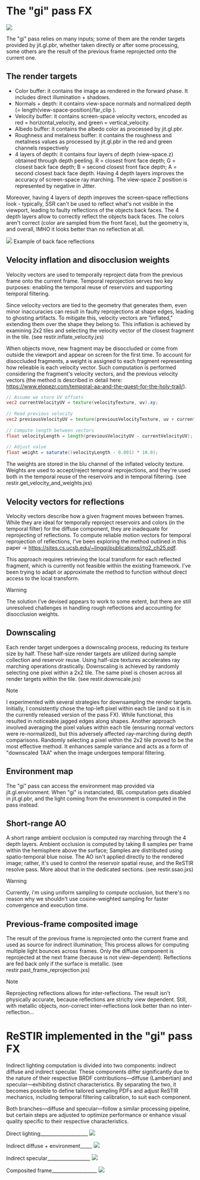 # The "gi" pass FX

![](./images/algorithm-scheme.png)


The "gi" pass relies on many inputs; some of them are the render targets provided by jit.gl.pbr, whether taken directly or after some processing, some others are the result of the previous frame reprojected onto the current one.

## The render targets

- Color buffer: it contains the image as rendered in the forward phase. It includes direct illumination + shadows.
- Normals + depth: it contains view-space normals and normalized depth (= length(view-space-position)/far_clip ).
- Velocity buffer: it contains screen-space velocity vectors, encoded as red = horizontal_velocity, and green = vertical_velocity.
- Albedo buffer: it contains the albedo color as processed by jit.gl.pbr.
- Roughness and metalness buffer: it contains the roughness and metalness values as processed by jit.gl.pbr in the red and green channels respectively
- 4 layers of depth: it contains four layers of depth (view-space.z) obtained through depth peeling. R = closest front face depth; G = closest back face depth; B = second closest front face depth; A = second closest back face depth. Having 4 depth layers improves the accuracy of screen-space ray marching. The view-space Z position is represented by negative in Jitter.

Moreover, having 4 layers of depth improves the screen-space reflections look - typically, SSR can't be used to reflect what's not visible in the viewport, leading to faulty reflections of the objects back faces. The 4 depth layers allow to correctly reflect the objects back faces. The colors aren't correct (color are sampled from the front face), but the geometry is, and overall, IMHO it looks better than no reflection at all.

![](./images/back-face_reflections.png)
Example of back face reflections

## Velocity inflation and disocclusion weights

Velocity vectors are used to temporally reproject data from the previous frame onto the current frame. Temporal reprojection serves two key purposes: enabling the temporal reuse of reservoirs and supporting temporal filtering. 

Since velocity vectors are tied to the geometry that generates them, even minor inaccuracies can result in faulty reprojections at shape edges, leading to ghosting artifacts. To mitigate this, velocity vectors are "inflated," extending them over the shape they belong to. This inflation is achieved by examining 2x2 tiles and selecting the velocity vector of the closest fragment in the tile. (see restir.inflate_velocity.jxs)

When objects move, new fragment may be disoccluded or come from outside the viewport and appear on screen for the first time. To account for disoccluded fragments, a weight is assigned to each fragment representing how relieable is each velocity vector. Such computation is performed considering the fragment's velocity vectors, and the previous velocity vectors (the method is described in detail here: https://www.elopezr.com/temporal-aa-and-the-quest-for-the-holy-trail/).

```glsl
// Assume we store UV offsets
vec2 currentVelocityUV = texture(velocityTexture, uv).xy;
 
// Read previous velocity
vec2 previousVelocityUV = texture(previousVelocityTexture, uv + currentVelocityUV).xy;
 
// Compute length between vectors
float velocityLength = length(previousVelocityUV - currentVelocityUV);
 
// Adjust value
float weight = saturate((velocityLength - 0.001) * 10.0);
```

The weights are stored in the blu channel of the inflated velocity texture.
Weights are used to accept/reject temporal reprojections, and they're used both in the temporal reuse of the reservoirs and in temporal filtering. (see restir.get_velocity_and_weights.jxs)

## Velocity vectors for reflections

Velocity vectors describe how a given fragment moves between frames. While they are ideal for temporally reproject reservoirs and colors (in the temporal filter) for the diffuse component, they are inadequate for reprojecting of reflections. To compute reliable motion vectors for temporal reprojection of reflections, I’ve been exploring the method outlined in this paper -> https://sites.cs.ucsb.edu/~lingqi/publications/rtg2_ch25.pdf.

This approach requires retrieving the local transform for each reflected fragment, which is currently not feasible within the existing framework. I’ve been trying to adapt or approximate the method to function without direct access to the local transform.

>[!WARNING]
> The solution I’ve devised appears to work to some extent, but there are still unresolved challenges in handling rough reflections and accounting for disocclusion weights. 

## Downscaling

Each render target undergoes a downscaling process, reducing its texture size by half. These half-size render targets are utilized during sample collection and reservoir reuse. Using half-size textures accelerates ray marching operations drastically. Downscaling is achieved by randomly selecting one pixel within a 2x2 tile. The same pixel is chosen across all render targets within the tile. (see restir.downscale.jxs)

>[!NOTE]
> I experimented with several strategies for downsampling the render targets. Initially, I consistently chose the top-left pixel within each tile (and so it is in the currently released version of the pass FX). While functional, this resulted in noticeable jagged edges along shapes. Another approach involved averaging the pixel values within each tile (ensuring normal vectors were re-normalized), but this adversely affected ray-marching during depth comparisons. Randomly selecting a pixel within the 2x2 tile proved to be the most effective method. It enhances sample variance and acts as a form of "downscaled TAA" when the image undergoes temporal filtering.

## Environment map

The "gi" pass can access the environment map provided via jit.gl.environment. When "gi" is instanciated, IBL computation gets disabled in jit.gl.pbr, and the light coming from the environment is computed in the pass instead.

## Short-range AO

A short range ambient occlusion is computed ray marching through the 4 depth layers. Ambient occlusion is computed by taking 8 samples per frame within the hemisphere above the surface; Samples are distributed using spatio-temporal blue noise. The AO isn't applied directly to the rendered image; rather, it's used to control the reservoir spatial reuse, and the ReSTIR resolve pass. More about that in the dedicated sections. (see restir.ssao.jxs)

>[!WARNING]
> Currently, i'm using uniform sampling to compute occlusion, but there's no reason why we shouldn't use cosine-weighted sampling for faster convergence and execution time.

## Previous-frame composited image

The result of the previous frame is reprojected onto the current frame and used as source for indirect illumination; This process allows for computing multiple light bounces across frames. Only the diffuse component is reprojected at the next frame (because is not view-dependent). Reflections are fed back only if the surface is metallic. (see restir.past_frame_reprojection.jxs)

>[!NOTE]
> Reprojecting reflections allows for inter-reflections. The result isn't physically accurate, because reflections are striclty view dependent. Still, with metallic objects, non-correct inter-reflections look better than no inter-reflection...

# ReSTIR implemented in the "gi" pass FX

Indirect lighting computation is divided into two components: indirect diffuse and indirect specular. These components differ significantly due to the nature of their respective BRDF contributions—diffuse (Lambertian) and specular—exhibiting distinct characteristics. By separating the two, it becomes possible to define tailored sampling PDFs and adjust ReSTIR mechanics, including temporal filtering calibration, to suit each component.

Both branches—diffuse and specular—follow a similar processing pipeline, but certain steps are adjusted to optimize performance or enhance visual quality specific to their respective characteristics.

Direct lighting____________________
![](./images/direct.png)

Indirect diffuse + environment_____
![](./images/diffuse.png)

Indirect specular__________________
![](./images/reflections.png)

Composited frame___________________
![](./images/composite.png)
